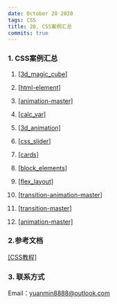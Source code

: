 ```yaml
---
date: October 28 2020
tags: CSS
title: 20. CSS案例汇总
commits: true
---
```

### 1. CSS案例汇总

1. [[3d_magic_cube]](https://github.com/web-dolphin/animation-master)

2. [[html-element]](https://github.com/web-dolphin/html-element)

3. [[animation-master]](https://github.com/web-dolphin/animation-master)

4. [[calc_var]](https://github.com/web-dolphin/calc_var)

5. [[3d_animation]](https://github.com/web-dolphin/3d_animation)

6. [[css_slider]](https://github.com/web-dolphin/css_slider)

7. [[cards]](https://github.com/web-dolphin/cards)

8. [[block_elements]](https://github.com/web-dolphin/block_elements)

9. [[flex_layout]](https://github.com/web-dolphin/flex_layout)

10. [[transition-animation-master]](https://github.com/web-dolphin/transition-animation-master)

11. [[transition-master]](https://github.com/web-dolphin/transition-master)

12. [[animation-master]](https://github.com/web-dolphin/animation-master)

### 2.参考文档

[[CSS教程]](https://web-dolphin.github.io/2020/10/28/CSS/Tutorial/CSS%E6%95%99%E7%A8%8B/)

### 3. 联系方式

Email：yuanmin8888@outlook.com